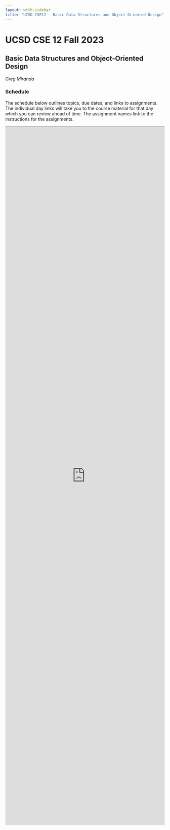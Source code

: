 ```yaml
---
layout: with-sidebar
title: "UCSD CSE12 – Basic Data Structures and Object-Oriented Design"
---
```


# UCSD CSE 12 Fall 2023
## Basic Data Structures and Object-Oriented Design

_Greg Miranda_

<a id="b:disc"></a>
<h3>Schedule</h3>

The schedule below outlines topics, due dates, and links to assignments. The
individual day links will take you to the course material for that day which you
can review ahead of time. The assignment names link to the instructions for the
assignments.

<iframe style="border: none; border-top: 1px solid grey; border-spacing: 2px" src="https://docs.google.com/spreadsheets/d/e/2PACX-1vRbsiYMrwnsPkKbRtOFkKAJMnbGBrxuVWcXROolEIFBEU51bhbwalNKen5FjYrcW65ArTYzr4mGBMLu/pubhtml?gid=594704517&amp;single=true&amp;widget=true&amp;headers=false" width="100%" height="2200px"></iframe>
